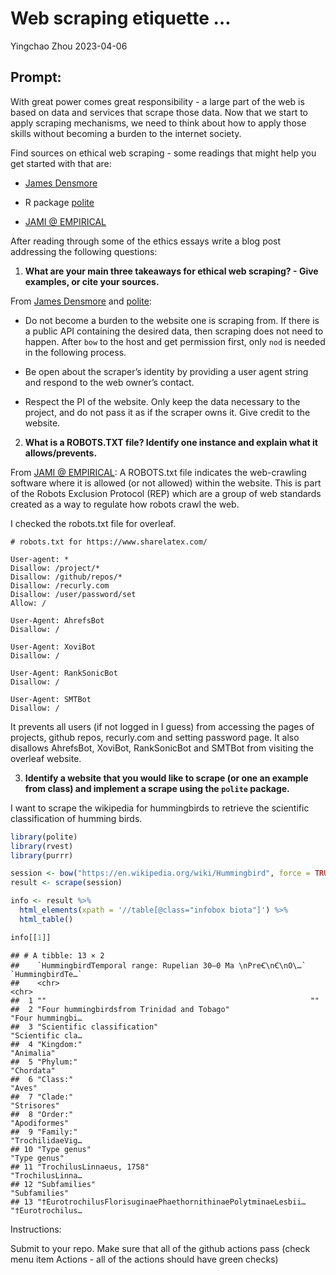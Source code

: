 Web scraping etiquette …
================
Yingchao Zhou
2023-04-06

## Prompt:

With great power comes great responsibility - a large part of the web is
based on data and services that scrape those data. Now that we start to
apply scraping mechanisms, we need to think about how to apply those
skills without becoming a burden to the internet society.

Find sources on ethical web scraping - some readings that might help you
get started with that are:

- [James
  Densmore](https://towardsdatascience.com/ethics-in-web-scraping-b96b18136f01)

- R package [polite](https://github.com/dmi3kno/polite)

- [JAMI @
  EMPIRICAL](https://www.empiricaldata.org/dataladyblog/a-guide-to-ethical-web-scraping)

After reading through some of the ethics essays write a blog post
addressing the following questions:

1.  **What are your main three takeaways for ethical web scraping? -
    Give examples, or cite your sources.**

From [James
Densmore](https://towardsdatascience.com/ethics-in-web-scraping-b96b18136f01)
and [polite](https://github.com/dmi3kno/polite):

- Do not become a burden to the website one is scraping from. If there
  is a public API containing the desired data, then scraping does not
  need to happen. After `bow` to the host and get permission first, only
  `nod` is needed in the following process.

- Be open about the scraper’s identity by providing a user agent string
  and respond to the web owner’s contact.

- Respect the PI of the website. Only keep the data necessary to the
  project, and do not pass it as if the scraper owns it. Give credit to
  the website.

2.  **What is a ROBOTS.TXT file? Identify one instance and explain what
    it allows/prevents.**

From [JAMI @
EMPIRICAL](https://www.empiricaldata.org/dataladyblog/a-guide-to-ethical-web-scraping):
A ROBOTS.txt file indicates the web-crawling software where it is
allowed (or not allowed) within the website. This is part of the Robots
Exclusion Protocol (REP) which are a group of web standards created as a
way to regulate how robots crawl the web.

I checked the robots.txt file for overleaf.

    # robots.txt for https://www.sharelatex.com/

    User-agent: *
    Disallow: /project/*
    Disallow: /github/repos/*
    Disallow: /recurly.com
    Disallow: /user/password/set
    Allow: /

    User-Agent: AhrefsBot
    Disallow: /

    User-Agent: XoviBot
    Disallow: /

    User-Agent: RankSonicBot
    Disallow: /

    User-Agent: SMTBot
    Disallow: /

It prevents all users (if not logged in I guess) from accessing the
pages of projects, github repos, recurly.com and setting password page.
It also disallows AhrefsBot, XoviBot, RankSonicBot and SMTBot from
visiting the overleaf website.

3.  **Identify a website that you would like to scrape (or one an
    example from class) and implement a scrape using the `polite`
    package.**

I want to scrape the wikipedia for hummingbirds to retrieve the
scientific classification of humming birds.

``` r
library(polite)
library(rvest)
library(purrr)

session <- bow("https://en.wikipedia.org/wiki/Hummingbird", force = TRUE)
result <- scrape(session)

info <- result %>% 
  html_elements(xpath = '//table[@class="infobox biota"]') %>%
  html_table()

info[[1]]
```

    ## # A tibble: 13 × 2
    ##    `HummingbirdTemporal range: Rupelian 30–0 Ma \nPreꞒ\nꞒ\nO\…` `HummingbirdTe…`
    ##    <chr>                                                        <chr>           
    ##  1 ""                                                           ""              
    ##  2 "Four hummingbirdsfrom Trinidad and Tobago"                  "Four hummingbi…
    ##  3 "Scientific classification"                                  "Scientific cla…
    ##  4 "Kingdom:"                                                   "Animalia"      
    ##  5 "Phylum:"                                                    "Chordata"      
    ##  6 "Class:"                                                     "Aves"          
    ##  7 "Clade:"                                                     "Strisores"     
    ##  8 "Order:"                                                     "Apodiformes"   
    ##  9 "Family:"                                                    "TrochilidaeVig…
    ## 10 "Type genus"                                                 "Type genus"    
    ## 11 "TrochilusLinnaeus, 1758"                                    "TrochilusLinna…
    ## 12 "Subfamilies"                                                "Subfamilies"   
    ## 13 "†EurotrochilusFlorisuginaePhaethornithinaePolytminaeLesbii… "†Eurotrochilus…

Instructions:

Submit to your repo. Make sure that all of the github actions pass
(check menu item Actions - all of the actions should have green checks)
